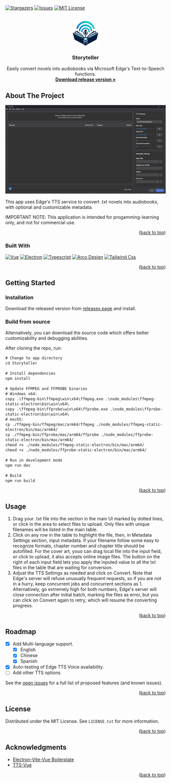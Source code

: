 <a name="readme-top"></a>

[![Stargazers][stars-shield]][stars-url]
[![Issues][issues-shield]][issues-url]
[![MIT License][license-shield]][license-url]

<!-- PROJECT LOGO -->
<br />
<div align="center">
  <a href="https://github.com/arynsus/Storyteller">
    <img src="./public/favicon.png" alt="Logo" width="80" height="80">
  </a>

  <h3 align="center">Storyteller</h3>

  <p align="center">
    Easily convert novels into audiobooks via Microsoft Edge's Text-to-Speech functions.
    <br />
    <a href="https://github.com/arynsus/Storyteller/releases"><strong>Download release version »</strong></a>
    <br />

  </p>
</div>


<!-- ABOUT THE PROJECT -->
## About The Project

![Product Name Screen Shot][product-screenshot]

This app uses Edge's TTS service to convert .txt novels into audiobooks, with optional and customizable metadata.

IMPORTANT NOTE: This application is intended for progamming-learning only, and not for commercial use.

<p align="right">(<a href="#readme-top">back to top</a>)</p>

### Built With

[![Vue][Vue.js]][Vue-url]
[![Electron][Electron.js]][Electron-url]
[![Typescript][Typescript]][Typescript-url]
[![Arco Design][Arco]][Arco-url]
[![Tailwind Css][Tailwind]][Tailwind-url]

<p align="right">(<a href="#readme-top">back to top</a>)</p>

<!-- GETTING STARTED -->
## Getting Started

### Installation

Download the released version from [releases page](https://github.com/arynsus/Storyteller/releases) and install.

### Build from source

Alternatively, you can download the source code which offers better customizability and debugging abilities.

After cloning the repo, run:

```
# Change to app directory
cd Storyteller

# Install dependencies
npm install

# Update FFMPEG and FFPROBE binaries
# Windows x64:
copy .\ffmpeg-bin\ffmpeg\win\x64\ffmpeg.exe .\node_modules\ffmpeg-static-electron\bin\win\x64\
copy .\ffmpeg-bin\ffprobe\win\x64\ffprobe.exe .\node_modules\ffprobe-static-electron\bin\win\x64\
# macOS:
cp ./ffmpeg-bin/ffmpeg/mac/arm64/ffmpeg ./node_modules/ffmpeg-static-electron/bin/mac/arm64/
cp ./ffmpeg-bin/ffprobe/mac/arm64/ffprobe ./node_modules/ffprobe-static-electron/bin/mac/arm64/
chmod +x ./node_modules/ffmpeg-static-electron/bin/mac/arm64/
chmod +x ./node_modules/ffprobe-static-electron/bin/mac/arm64/

# Run in development mode
npm run dev

# Build
npm run build
```

<p align="right">(<a href="#readme-top">back to top</a>)</p>



<!-- USAGE EXAMPLES -->
## Usage

1. Drag your .txt file into the section in the main UI marked by dotted lines, or click in the area to select files to upload. Only files with unique filenames will be listed in the main table.
2. Click on any row in the table to highlight the file, then, in Metadata Settings section, input metadata. If your filename follow some easy to recognize formats, chapter number and chapter title should be autofilled. For the cover art, youo can drag local file into the input field, or click to upload, it also accepts online image files. The button on the right of each input field lets you apply the inputed value to all the txt files in the table that are waiting for conversion.
3. Adjust the TTS Settings as needed and click on Convert. Note that Edge's server will refuse unusually frequent requests, so if you are not in a hurry, keep concurrent jobs and concurrent sections as 1. Alternatively, go extremely high for both numbers, Edge's server will close connection after initial batch, marking the files as error, but you can click on Convert again to retry, which will resume the converting progress.

<p align="right">(<a href="#readme-top">back to top</a>)</p>


<!-- ROADMAP -->
## Roadmap

- [x] Add Multi-language support.
  - [x] English
  - [x] Chinese
  - [x] Spanish
- [x] Auto-testing of Edge TTS Voice availability.
- [ ] Add other TTS options

See the [open issues](https://github.com/arynsus/Storyteller/issues) for a full list of proposed features (and known issues).

<p align="right">(<a href="#readme-top">back to top</a>)</p>


<!-- LICENSE -->
## License

Distributed under the MIT License. See `LICENSE.txt` for more information.

<p align="right">(<a href="#readme-top">back to top</a>)</p>


<!-- ACKNOWLEDGMENTS -->
## Acknowledgments

* [Electron-Vite-Vue Boilerplate](https://github.com/electron-vite/electron-vite-vue)
* [TTS-Vue](https://github.com/LokerL/tts-vue)

<p align="right">(<a href="#readme-top">back to top</a>)</p>



<!-- MARKDOWN LINKS & IMAGES -->
<!-- https://www.markdownguide.org/basic-syntax/#reference-style-links -->
[stars-shield]: https://img.shields.io/github/stars/arynsus/Storyteller?style=for-the-badge
[stars-url]: https://github.com/arynsus/Storyteller/stargazers
[issues-shield]: https://img.shields.io/github/issues/arynsus/Storyteller?style=for-the-badge
[issues-url]: https://github.com/arynsus/Storyteller/issues
[license-shield]: https://img.shields.io/github/license/arynsus/Storyteller?style=for-the-badge
[license-url]: https://github.com/arynsus/Storyteller/blob/master/LICENSE.txt

[product-screenshot]: ./screenshot.png
[Vue.js]: https://img.shields.io/badge/Vue.js-35495E?style=for-the-badge&logo=vuedotjs&logoColor=4FC08D
[Vue-url]: https://electronjs.org/
[Electron.js]: https://img.shields.io/badge/Electron-JS-47848D?style=for-the-badge&logo=electron&logoColor=white
[Electron-url]: https://vuejs.org/
[Typescript]: https://img.shields.io/badge/TypeScript-3178C6?style=for-the-badge&logo=typescript&logoColor=white
[Typescript-url]: https://www.typescriptlang.org/
[Arco]: https://img.shields.io/badge/Arco%20Design-00A6FF?style=for-the-badge
[Arco-url]: https://arco.design/
[Tailwind]: https://img.shields.io/badge/Tailwind%20CSS-38B2AC?style=for-the-badge&logo=tailwindcss&logoColor=white
[Tailwind-url]: https://tailwindcss.com/